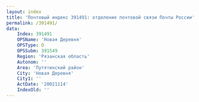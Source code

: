 ```yaml
---
layout: index
title: 'Почтовый индекс 391491: отделение почтовой связи Почты России'
permalink: /391491/
data:
    Index: 391491
    OPSName: 'Новая Деревня'
    OPSType: О
    OPSSubm: 391549
    Region: 'Рязанская область'
    Autonom: ''
    Area: 'Путятинский район'
    City: 'Новая Деревня'
    City1: ''
    ActDate: '20021114'
    IndexOld: ''
---
```

